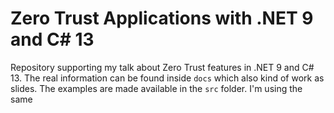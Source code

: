 # Zero Trust Applications with .NET 9 and C# 13

Repository supporting my talk about Zero Trust features in .NET 9 and C# 13.
The real information can be found inside `docs` which also kind of work as slides. The examples are made available in the `src` folder. I'm using the same 